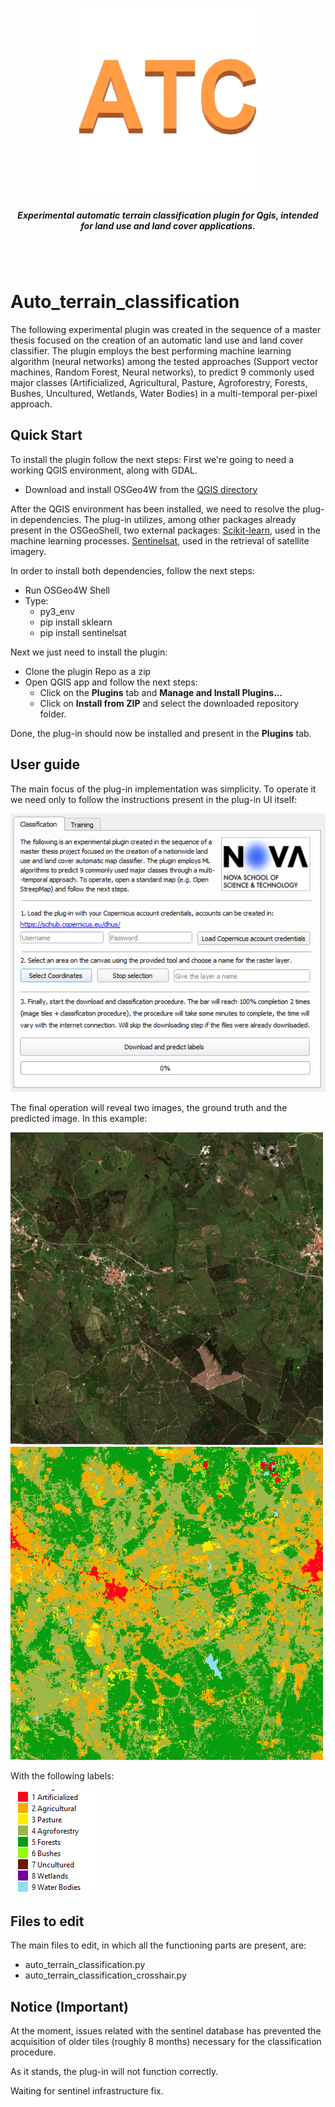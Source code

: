 <p align="center">
    <img src="logo.png" alt="Auto_terrain_classification"/>
    <h5 align="center">Experimental automatic terrain classification plugin for Qgis, intended for land use and land cover applications.</h5>
</p>
<br> <br> 

# Auto_terrain_classification

The following experimental plugin was created in the sequence of a master thesis focused on the creation of an automatic land use and land cover classifier. The plugin employs the best performing machine learning algorithm (neural networks) among the tested approaches (Support vector machines, Random Forest, Neural networks), to predict 9 commonly used major classes (Artificialized, Agricultural, Pasture, Agroforestry, Forests, Bushes, Uncultured, Wetlands, Water Bodies) in a multi-temporal per-pixel approach.




## Quick Start
To install the plugin follow the next steps:
First we're going to need a working QGIS environment, along with GDAL.
* Download and install OSGeo4W from the [QGIS directory](https://qgis.org/en/site/forusers/download.html)

After the QGIS environment has been installed, we need to resolve the plug-in dependencies.
The plug-in utilizes, among other packages already present in the OSGeoShell, two external packages:
[Scikit-learn](https://scikit-learn.org/stable/), used in the machine learning processes.
[Sentinelsat](https://github.com/sentinelsat/sentinelsat), used in the retrieval of satellite imagery. 

In order to install both dependencies, follow the next steps:
* Run OSGeo4W Shell
* Type:
     * py3_env
     * pip install sklearn
     * pip install sentinelsat

Next we just need to install the plugin:
* Clone the plugin Repo as a zip
* Open QGIS app and follow the next steps:
    * Click on the **Plugins** tab and **Manage and Install Plugins...**
    * Click on **Install from ZIP** and select the downloaded repository folder.

Done, the plug-in should now be installed and present in the **Plugins** tab.

## User guide

The main focus of the plug-in implementation was simplicity.
To operate it we need only to follow the instructions present in the plug-in UI itself:

![Plug-in UI](tutorial_images/Plugin_tutorial_image_6.PNG)

The final operation will reveal two images, the ground truth and the predicted image.
In this example:

<p>
    <img src="tutorial_images/RW5_ground.PNG" alt="Ground Truth" width="500"/>
    <img src="tutorial_images/RW5_predict.PNG" alt="Predicted image" width="500"/>
</p>

With the following labels:

![Label](tutorial_images/Plugin_tutorial_image_7.PNG)

## Files to edit
The main files to edit, in which all the functioning parts are present, are:
* auto_terrain_classification.py
* auto_terrain_classification_crosshair.py

## Notice (Important)

At the moment, issues related with the sentinel database has prevented the acquisition of older tiles (roughly 8 months) necessary for the classification procedure. 

As it stands, the plug-in will not function correctly. 

Waiting for sentinel infrastructure fix.

